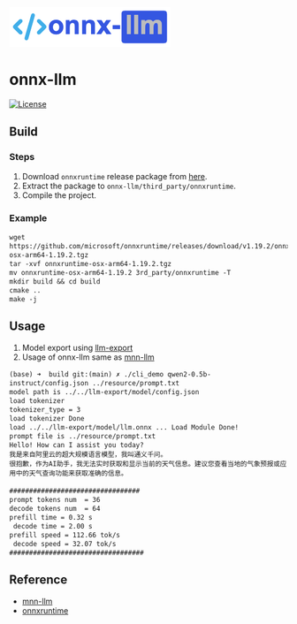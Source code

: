 ![onnx-llm](resource/logo.png)

# onnx-llm
[![License](https://img.shields.io/github/license/wangzhaode/onnx-llm)](LICENSE.txt)

## Build

### Steps

1. Download `onnxruntime` release package from [here](https://github.com/microsoft/onnxruntime/releases).
2. Extract the package to `onnx-llm/third_party/onnxruntime`.
3. Compile the project.

### Example
```base
wget https://github.com/microsoft/onnxruntime/releases/download/v1.19.2/onnxruntime-osx-arm64-1.19.2.tgz
tar -xvf onnxruntime-osx-arm64-1.19.2.tgz
mv onnxruntime-osx-arm64-1.19.2 3rd_party/onnxruntime -T
mkdir build && cd build
cmake ..
make -j
```

## Usage

1. Model export using [llm-export](https://github.com/wangzhaode/llm-export)
2. Usage of onnx-llm same as [mnn-llm](https://github.com/wangzhaode/mnn-llm)

```base
(base) ➜  build git:(main) ✗ ./cli_demo qwen2-0.5b-instruct/config.json ../resource/prompt.txt
model path is ../../llm-export/model/config.json
load tokenizer
tokenizer_type = 3
load tokenizer Done
load ../../llm-export/model/llm.onnx ... Load Module Done!
prompt file is ../resource/prompt.txt
Hello! How can I assist you today?
我是来自阿里云的超大规模语言模型，我叫通义千问。
很抱歉，作为AI助手，我无法实时获取和显示当前的天气信息。建议您查看当地的气象预报或应用中的天气查询功能来获取准确的信息。

#################################
prompt tokens num  = 36
decode tokens num  = 64
prefill time = 0.32 s
 decode time = 2.00 s
prefill speed = 112.66 tok/s
 decode speed = 32.07 tok/s
##################################
```

## Reference
- [mnn-llm](https://github.com/wangzhaode/mnn-llm)
- [onnxruntime](https://github.com/microsoft/onnxruntime)
